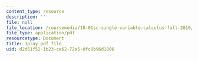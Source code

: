 ```yaml
---
content_type: resource
description: ''
file: null
file_location: /coursemedia/18-01sc-single-variable-calculus-fall-2010/d2d51f521b23ce6272a50fc8b96d1806_zUEuKrxgHws.pdf
file_type: application/pdf
resourcetype: Document
title: 3play pdf file
uid: d2d51f52-1b23-ce62-72a5-0fc8b96d1806
---
```

